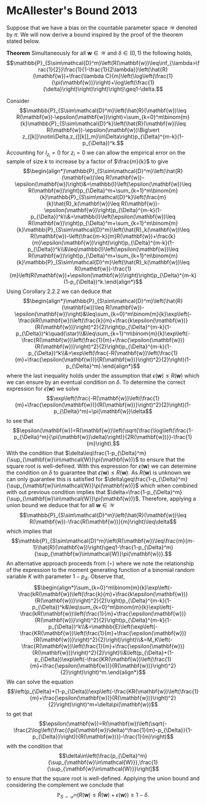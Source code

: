 # McAllester's Bound 2013

Suppose that we have a bias on the countable parameter space $\mathcal{W}$ denoted by $\pi$. We will now derive a bound inspired by the proof of the theorem stated below.

**Theorem** Simultaneously for all $\mathbf{w}\in\mathcal{W}$ and $\delta\in(0,1)$ the following holds, $$\mathbb{P}_{S\sim\mathcal{D}^m}\left(R(\mathbf{w})\leq\inf_{\lambda>\frac{1}{2}}\frac{1}{1-\frac{1}{2\lambda}}\left(\hat{R}(\mathbf{w})+\frac{\lambda C}{m}\left(\log\left(\frac{1}{\pi(\mathbf{w})}\right)+\log\left(\frac{1}{\delta}\right)\right)\right)\right)\geq1-\delta.$$

Consider $$\mathbb{P}_{S\sim\mathcal{D}^m}\left(\hat{R}(\mathbf{w})\leq R(\mathbf{w})-\epsilon(\mathbf{w})\right)=\sum_{k=0}^m\binom{m}{k}\mathbb{P}_{S\sim\mathcal{D}^k}\left(\hat{R}(\mathbf{w})\leq R(\mathbf{w})-\epsilon(\mathbf{w})\Big\vert z_{[k]}\notin\Delta,z_{[[k]]_m}\in\Delta\right)p_{\Delta}^{m-k}(1-p_{\Delta})^k.$$ Accounting for $l_{z_i}=0$ for $z_i=0$ we can allow the empirical error on the sample of size $k$ to increase by a factor of $\frac{m}{k}$ to give $$\begin{align*}\mathbb{P}_{S\sim\mathcal{D}^m}\left(\hat{R}(\mathbf{w})\leq R(\mathbf{w})-\epsilon(\mathbf{w})\right)&=\mathbb{I}\left(\epsilon(\mathbf{w})\leq R(\mathbf{w})\right)p_{\Delta}^m+\sum_{k=1}^m\binom{m}{k}\mathbb{P}_{S\sim\mathcal{D}^k}\left(\frac{m}{k}\hat{R}_k(\mathbf{w})\leq R(\mathbf{w})-\epsilon(\mathbf{w})\right)p_{\Delta}^{m-k}(1-p_{\Delta})^k\\&=\mathbb{I}\left(\epsilon(\mathbf{w})\leq R(\mathbf{w})\right)p_{\Delta}^m+\sum_{k=1}^m\binom{m}{k}\mathbb{P}_{S\sim\mathcal{D}^m}\left(\hat{R}_k(\mathbf{w})\leq R(\mathbf{w})-\left(\frac{m-k}{m}R(\mathbf{w})+\frac{k}{m}\epsilon(\mathbf{w})\right)\right)p_{\Delta}^{m-k}(1-p_{\Delta})^k\\&\leq\mathbb{I}\left(\epsilon(\mathbf{w})\leq R(\mathbf{w})\right)p_{\Delta}^m+\sum_{k=1}^m\binom{m}{k}\mathbb{P}_{S\sim\mathcal{D}^m}\left(\hat{R}_k(\mathbf{w})\leq R(\mathbf{w})-\frac{1}{m}\left(R(\mathbf{w})+\epsilon(\mathbf{w})\right)\right)p_{\Delta}^{m-k}(1-p_{\Delta})^k.\end{align*}$$ Using Corollary 2.2.2 we can deduce that $$\begin{align*}\mathbb{P}_{S\sim\mathcal{D}^m}\left(\hat{R}(\mathbf{w})\leq R(\mathbf{w})-\epsilon(\mathbf{w})\right)&\leq\sum_{k=0}^m\binom{m}{k}\exp\left(-\frac{kR(\mathbf{w})\left(\frac{k}{m}+\frac{k\epsilon(\mathbf{w})}{R(\mathbf{w})}\right)^2}{2}\right)p_{\Delta}^{m-k}(1-p_{\Delta})^k\quad(\star)\\&\leq\sum_{k=1}^m\binom{m}{k}\exp\left(-\frac{R(\mathbf{w})\left(\frac{1}{m}+\frac{\epsilon(\mathbf{w})}{R(\mathbf{w})}\right)^2}{2}\right)p_{\Delta}^{m-k}(1-p_{\Delta})^k\\&=\exp\left(\frac{-R(\mathbf{w})\left(\frac{1}{m}+\frac{\epsilon(\mathbf{w})}{R(\mathbf{w})}\right)^2}{2}\right)(1-p_{\Delta}^m).\end{align*}$$ where the last inequality holds under the assumption that $\epsilon(\mathbf{w})\leq R(\mathbf{w})$ which we can ensure by an eventual condition on $\delta$. To determine the correct expression for $\epsilon(\mathbf{w})$ we solve $$\exp\left(\frac{-R(\mathbf{w})\left(\frac{1}{m}+\frac{\epsilon(\mathbf{w})}{R(\mathbf{w})}\right)^2}{2}\right)(1-p_{\Delta}^m)=\pi(\mathbf{w})\delta$$ to see that $$\epsilon(\mathbf{w})=R(\mathbf{w})\left(\sqrt{\frac{\log\left(\frac{1-p_{\Delta}^m}{\pi(\mathbf{w})\delta}\right)}{2R(\mathbf{w})}}-\frac{1}{m}\right).$$ With the condition that $\delta\leq\frac{1-p_{\Delta}^m}{\sup_{\mathbf{w}\in\mathcal{W}}\pi(\mathbf{w})}$ to ensure that the square root is well-defined. With this expression for $\epsilon(\mathbf{w})$ we can determine the condition on $\delta$ to guarantee that $\epsilon(\mathbf{w})\leq R(\mathbf{w})$. As $R(\mathbf{w})$ is unknown we can only guarantee this is satisfied for $\delta\geq\frac{1-p_{\Delta}^m}{\sup_{\mathbf{w}\in\mathcal{W}}\pi(\mathbf{w})}$ which when combined with out previous condition implies that $\delta=\frac{1-p_{\Delta}^m}{\sup_{\mathbf{w}\in\mathcal{W}}\pi(\mathbf{w})}$. Therefore, applying a union bound we deduce that for all $\mathbf{w}\in\mathcal{W}$ $$\mathbb{P}_{S\sim\mathcal{D}^m}\left(\hat{R}(\mathbf{w})\leq R(\mathbf{w})-\frac{R(\mathbf{w})}{m}\right)\leq\delta$$ which implies that $$\mathbb{P}_{S\sim\mathcal{D}^m}\left(R(\mathbf{w})\leq\frac{m}{m-1}\hat{R}(\mathbf{w})\right)\geq1-\frac{1-p_{\Delta}^m}{\sup_{\mathbf{w}\in\mathcal{W}}\pi(\mathbf{w})}.$$ An alternative approach proceeds from $(\star)$ where we note the relationship of the expression to the moment generating function of a binomial random variable $K$ with parameter $1-p_{\Delta}$. Observe that, $$\begin{align*}\sum_{k=0}^m\binom{m}{k}\exp\left(-\frac{kR(\mathbf{w})\left(\frac{k}{m}+\frac{k\epsilon(\mathbf{w})}{R(\mathbf{w})}\right)^2}{2}\right)p_{\Delta}^{m-k}(1-p_{\Delta})^k&\leq\sum_{k=0}^m\binom{m}{k}\exp\left(-\frac{kR(\mathbf{w})\left(\frac{1}{m}+\frac{\epsilon(\mathbf{w})}{R(\mathbf{w})}\right)^2}{2}\right)p_{\Delta}^{m-k}(1-p_{\Delta})^k\\&=\mathbb{E}\left(\exp\left(-\frac{KR(\mathbf{w})\left(\frac{1}{m}+\frac{\epsilon(\mathbf{w})}{R(\mathbf{w})}\right)^2}{2}\right)\right)\\&=M_K\left(-\frac{R(\mathbf{w})\left(\frac{1}{m}+\frac{\epsilon(\mathbf{w})}{R(\mathbf{w})}\right)^2}{2}\right)\\&\left(p_{\Delta}+(1-p_{\Delta})\exp\left(-\frac{KR(\mathbf{w})\left(\frac{1}{m}+\frac{\epsilon(\mathbf{w})}{R(\mathbf{w})}\right)^2}{2}\right)\right)^m.\end{align*}$$ We can solve the equation $$\left(p_{\Delta}+(1-p_{\Delta})\exp\left(-\frac{KR(\mathbf{w})\left(\frac{1}{m}+\frac{\epsilon(\mathbf{w})}{R(\mathbf{w})}\right)^2}{2}\right)\right)^m=\delta\pi(\mathbf{w})$$ to get that $$\epsilon(\mathbf{w})=R(\mathbf{w})\left(\sqrt{-\frac{2\log\left(\frac{(\pi(\mathbf{w})\delta)^\frac{1}{m}-p_{\Delta}}{1-p_{\Delta}}\right)}{R(\mathbf{w})}}-\frac{1}{m}\right)$$ with the condition that $$\delta\in\left(\frac{p_{\Delta}^m}{\sup_{\mathbf{w}\in\mathcal{W}}},\frac{1}{\sup_{\mathbf{w}\in\mathcal{W}}}\right]$$ to ensure that the square root is well-defined. Applying the union bound and considering the complement we conclude that $$\mathbb{P}_{S\sim\mathcal{D}^m}\left(R(\mathbf{w})\leq\hat{R}(\mathbf{w})+\epsilon(\mathbf{w})\right)\geq1-\delta.$$